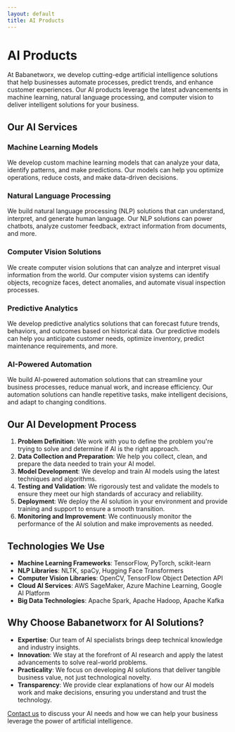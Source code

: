 ```yaml
---
layout: default
title: AI Products
---
```


# AI Products

At Babanetworx, we develop cutting-edge artificial intelligence solutions that help businesses automate processes, predict trends, and enhance customer experiences. Our AI products leverage the latest advancements in machine learning, natural language processing, and computer vision to deliver intelligent solutions for your business.

## Our AI Services

### Machine Learning Models

We develop custom machine learning models that can analyze your data, identify patterns, and make predictions. Our models can help you optimize operations, reduce costs, and make data-driven decisions.

### Natural Language Processing

We build natural language processing (NLP) solutions that can understand, interpret, and generate human language. Our NLP solutions can power chatbots, analyze customer feedback, extract information from documents, and more.

### Computer Vision Solutions

We create computer vision solutions that can analyze and interpret visual information from the world. Our computer vision systems can identify objects, recognize faces, detect anomalies, and automate visual inspection processes.

### Predictive Analytics

We develop predictive analytics solutions that can forecast future trends, behaviors, and outcomes based on historical data. Our predictive models can help you anticipate customer needs, optimize inventory, predict maintenance requirements, and more.

### AI-Powered Automation

We build AI-powered automation solutions that can streamline your business processes, reduce manual work, and increase efficiency. Our automation solutions can handle repetitive tasks, make intelligent decisions, and adapt to changing conditions.

## Our AI Development Process

1. **Problem Definition**: We work with you to define the problem you're trying to solve and determine if AI is the right approach.
2. **Data Collection and Preparation**: We help you collect, clean, and prepare the data needed to train your AI model.
3. **Model Development**: We develop and train AI models using the latest techniques and algorithms.
4. **Testing and Validation**: We rigorously test and validate the models to ensure they meet our high standards of accuracy and reliability.
5. **Deployment**: We deploy the AI solution in your environment and provide training and support to ensure a smooth transition.
6. **Monitoring and Improvement**: We continuously monitor the performance of the AI solution and make improvements as needed.

## Technologies We Use

- **Machine Learning Frameworks**: TensorFlow, PyTorch, scikit-learn
- **NLP Libraries**: NLTK, spaCy, Hugging Face Transformers
- **Computer Vision Libraries**: OpenCV, TensorFlow Object Detection API
- **Cloud AI Services**: AWS SageMaker, Azure Machine Learning, Google AI Platform
- **Big Data Technologies**: Apache Spark, Apache Hadoop, Apache Kafka

## Why Choose Babanetworx for AI Solutions?

- **Expertise**: Our team of AI specialists brings deep technical knowledge and industry insights.
- **Innovation**: We stay at the forefront of AI research and apply the latest advancements to solve real-world problems.
- **Practicality**: We focus on developing AI solutions that deliver tangible business value, not just technological novelty.
- **Transparency**: We provide clear explanations of how our AI models work and make decisions, ensuring you understand and trust the technology.

[Contact us](/contact) to discuss your AI needs and how we can help your business leverage the power of artificial intelligence.